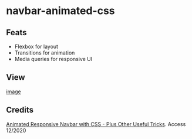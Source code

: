 # navbar-animated-css

## Feats

* Flexbox for layout
* Transitions for animation
* Media queries for responsive UI

## View

[image](gif.gif)

## Credits

[Animated Responsive Navbar with CSS - Plus Other Useful Tricks](https://youtu.be/biOMz4puGt8). Access 12/2020
